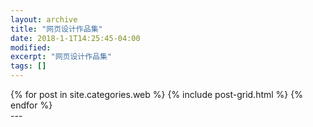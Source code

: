 ```yaml
---
layout: archive
title: "网页设计作品集"
date: 2018-1-1T14:25:45-04:00
modified:
excerpt: "网页设计作品集"
tags: []
---
```



<div class="tiles">
{% for post in site.categories.web %}
  {% include post-grid.html %}
{% endfor %}
</div><!-- /.tiles 把所有categories 有 web 的列出来-->---
